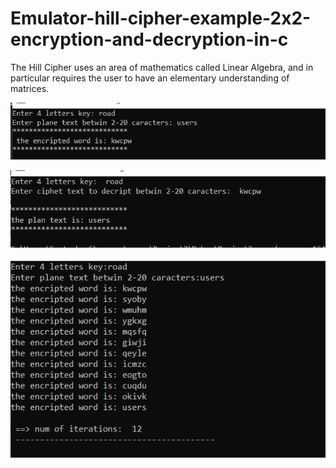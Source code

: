 # Emulator-hill-cipher-example-2x2-encryption-and-decryption-in-c
 The Hill Cipher uses an area of mathematics called Linear Algebra, and in particular requires the user to have an elementary understanding of matrices.

![](‏‏encry.PNG)



![](‏‏decry.PNG)




![](irt.PNG)


